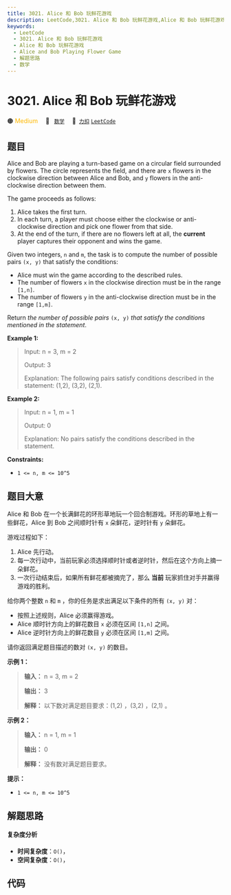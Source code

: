 ```yaml
---
title: 3021. Alice 和 Bob 玩鲜花游戏
description: LeetCode,3021. Alice 和 Bob 玩鲜花游戏,Alice 和 Bob 玩鲜花游戏,Alice and Bob Playing Flower Game,解题思路,数学
keywords:
  - LeetCode
  - 3021. Alice 和 Bob 玩鲜花游戏
  - Alice 和 Bob 玩鲜花游戏
  - Alice and Bob Playing Flower Game
  - 解题思路
  - 数学
---
```


# 3021. Alice 和 Bob 玩鲜花游戏

🟠 <font color=#ffb800>Medium</font>&emsp; 🔖&ensp; [`数学`](/tag/math.md)&emsp; 🔗&ensp;[`力扣`](https://leetcode.cn/problems/alice-and-bob-playing-flower-game) [`LeetCode`](https://leetcode.com/problems/alice-and-bob-playing-flower-game)

## 题目

Alice and Bob are playing a turn-based game on a circular field surrounded by
flowers. The circle represents the field, and there are `x` flowers in the
clockwise direction between Alice and Bob, and `y` flowers in the anti-
clockwise direction between them.

The game proceeds as follows:

  1. Alice takes the first turn.
  2. In each turn, a player must choose either the clockwise or anti-clockwise direction and pick one flower from that side.
  3. At the end of the turn, if there are no flowers left at all, the **current** player captures their opponent and wins the game.

Given two integers, `n` and `m`, the task is to compute the number of possible
pairs `(x, y)` that satisfy the conditions:

  * Alice must win the game according to the described rules.
  * The number of flowers `x` in the clockwise direction must be in the range `[1,n]`.
  * The number of flowers `y` in the anti-clockwise direction must be in the range `[1,m]`.

Return _the number of possible pairs_ `(x, y)` _that satisfy the conditions
mentioned in the statement_.



**Example 1:**

> Input: n = 3, m = 2
> 
> Output: 3
> 
> Explanation: The following pairs satisfy conditions described in the statement: (1,2), (3,2), (2,1).

**Example 2:**

> Input: n = 1, m = 1
> 
> Output: 0
> 
> Explanation: No pairs satisfy the conditions described in the statement.

**Constraints:**

  * `1 <= n, m <= 10^5`


## 题目大意

Alice 和 Bob 在一个长满鲜花的环形草地玩一个回合制游戏。环形的草地上有一些鲜花，Alice 到 Bob 之间顺时针有 `x` 朵鲜花，逆时针有
`y` 朵鲜花。

游戏过程如下：

  1. Alice 先行动。
  2. 每一次行动中，当前玩家必须选择顺时针或者逆时针，然后在这个方向上摘一朵鲜花。
  3. 一次行动结束后，如果所有鲜花都被摘完了，那么 **当前**  玩家抓住对手并赢得游戏的胜利。

给你两个整数 `n` 和 `m` ，你的任务是求出满足以下条件的所有 `(x, y)` 对：

  * 按照上述规则，Alice 必须赢得游戏。
  * Alice 顺时针方向上的鲜花数目 `x` 必须在区间 `[1,n]` 之间。
  * Alice 逆时针方向上的鲜花数目 `y` 必须在区间 `[1,m]` 之间。

请你返回满足题目描述的数对 `(x, y)` 的数目。



**示例 1：**

> 
> 
> 
> 
> 
> **输入：** n = 3, m = 2
> 
> **输出：** 3
> 
> **解释：** 以下数对满足题目要求：(1,2) ，(3,2) ，(2,1) 。
> 
> 

**示例 2：**

> 
> 
> 
> 
> 
> **输入：** n = 1, m = 1
> 
> **输出：** 0
> 
> **解释：** 没有数对满足题目要求。
> 
> 



**提示：**

  * `1 <= n, m <= 10^5`


## 解题思路

#### 复杂度分析

- **时间复杂度**：`O()`，
- **空间复杂度**：`O()`，

## 代码

```javascript

```